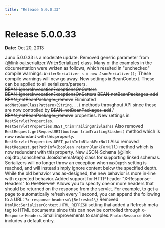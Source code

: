 ```yaml
---
title: "Release 5.0.0.33"
---
```


# Release 5.0.0.33

**Date:** Oct 20, 2013

Juno 5.0.0.33 is a moderate update.
Removed generic parameter from \{@link oaj.serializer.WriterSerializer\} class. 
Many of the examples in the documentation were written as follows, which resulted in "unchecked" compile warnings:
`WriterSerializer s = new JsonSerializer();`
These compile warnings will now go away.
New settings in BeanContext.  These can be applied to all serializers/parsers.
~~BEAN_ignoreInvocationExceptionsOnGetters~~
~~BEAN_ignoreInvocationExceptionsOnSetters~~
~~BEAN_notBeanPackages_add~~
~~BEAN_notBeanPackages_remove~~
Eliminated `addNotBeanClassPatterns(String...)` methods throughout API since these are now controlled by ~~BEAN_notBeanPackages_add~~ / ~~BEAN_notBeanPackages_remove~~ properties.
New settings in `RestServletProperties`.
`RestServletProperties.REST_trimTrailingUriSlashes`
Also removed `RestRequest.getRequestURI(boolean trimTrailingSlashes)` method which is now redundant with this property.
`RestServletProperties.REST_pathInfoBlankForNull`
Also removed `RestRequest.getPathInfo(boolean returnBlankForNull)` method which is now redundant with this property.
New JSON-Schema \{@link oaj.dto.jsonschema.JsonSchemaMap\} class for supporting linked schemas.
Serializers will no longer throw an exception when `maxDepth` setting is reached, and will instead simply ignore content below the specified depth.
While the old behavior was as-designed, the new behavior is more in-line with expected behavior.
Added support for HTTP header "X-Response-Headers" to ~~RestServlet~~. 
Allows you to specify one or more headers that should be returned on the response from the servlet.
For example, to get a page to automatically refresh every 1 second, you can append the following to a URL:  `?x-response-headers=\{Refresh=1\}`
Removed `HtmlDocSerializerContext.HTML_REFRESH` setting that added a Refresh meta tag to HTML documents, since this can now be controlled through `X-Response-Headers`.
Small improvements to samples.
`PhotosResource` now includes a default entry.
